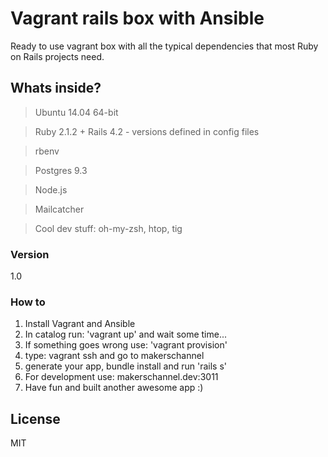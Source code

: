 # Vagrant rails box with Ansible
Ready to use vagrant box with all the typical dependencies that most Ruby on Rails projects need.
## Whats inside?
> Ubuntu 14.04 64-bit

> Ruby  2.1.2 + Rails 4.2 - versions defined in config files

> rbenv

> Postgres 9.3

> Node.js

> Mailcatcher

> Cool dev stuff: oh-my-zsh, htop, tig


### Version
1.0

### How to

1. Install Vagrant and Ansible
2. In catalog run: 'vagrant up' and wait some time...
3. If something goes wrong use: 'vagrant provision'
4. type: vagrant ssh and go to makerschannel
5. generate your app, bundle install and run 'rails s'
6. For development use: makerschannel.dev:3011
7. Have fun and built another awesome app :)

License
----

MIT
